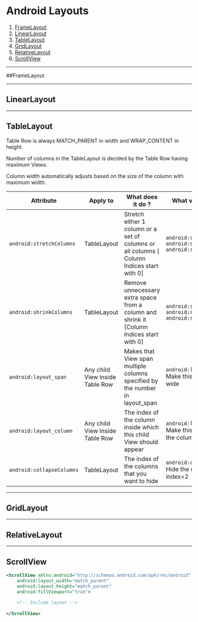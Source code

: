 # Android Layouts

1. [FrameLayout](#framelayout)
2. [LinearLayout](#linearlayout)
3. [TableLayout](#tablelayout)
4. [GridLayout](#gridlayout)
5. [RelativeLayout](#relativelayout)
6. [ScrollView](#ScrollView)

---
##FrameLayout

---

## LinearLayout

---

## TableLayout
Table Row is always MATCH_PARENT in width and WRAP_CONTENT in height.

Number of columns in the TableLayout is decided by the Table Row having maximum Views.

Column width automatically adjusts based on the size of the column with maximum width.


| Attribute | Apply to | What does it do ? | What values can it have? |
| --------- | -------- | ----------------- | ------------------------ |
| `android:stretchColumns` | TableLayout | Stretch either 1 column or a set of columns or all columns [ Column Indices start with 0] | `android:stretchColumns="0"` `android:stretchColumns="1,2"` `android:stretchColumns="*"` |
| `android:shrinkColumns` | TableLayout | Remove unnecessary extra space from a column and shrink it [Column Indices start with 0] | `android:shrinkColumns="0"` `android:shrinkColumns="1,2"` `android:shrinkColumns="*"` |
| `android:layout_span` | Any child View inside Table Row | Makes that View span multiple columns specified by the number in layout_span | `android:layout_span="2"` Make this View 2 columns wide |
| `android:layout_column` | Any child View inside Table Row | The index of the column inside which this child View should appear |  `android:layout_column="2"` Make this View appear inside the column with index 2 |
| `android:collapseColumns` | TableLayout | The index of the columns that you want to hide | `android:collapseColumns="2"` Hide the column whose index=2 |

---

## GridLayout

---

## RelativeLayout

---

## ScrollView

``` xml
<ScrollView xmlns:android="http://schemas.android.com/apk/res/android"
    android:layout_width="match_parent"
    android:layout_height="match_parent"
    android:fillViewport="true">
    
    <!-- Include layout -->
    
</ScrollView>
```

